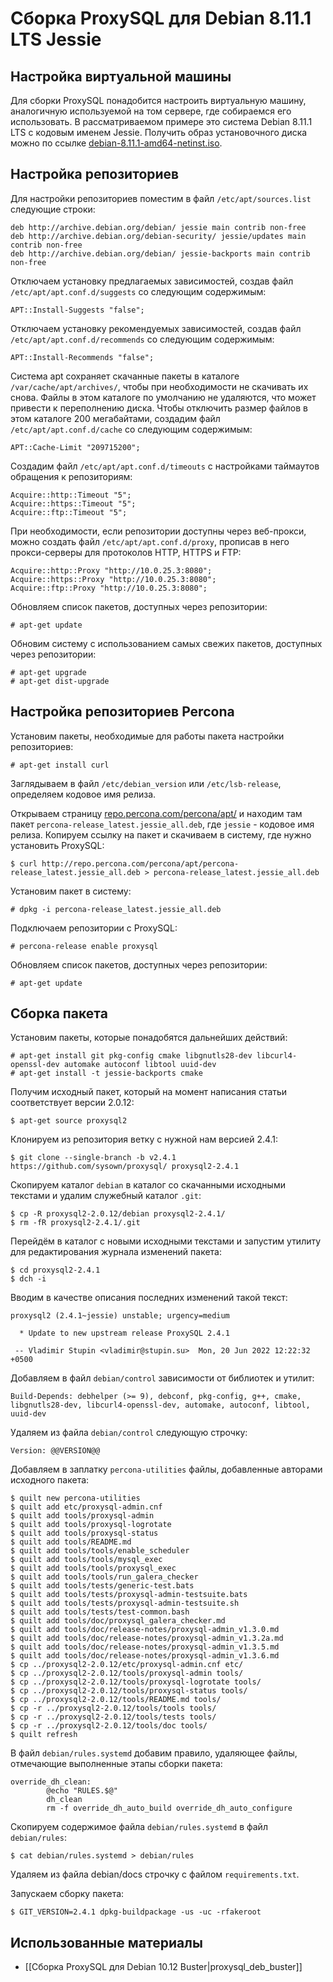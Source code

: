 Сборка ProxySQL для Debian 8.11.1 LTS Jessie
============================================

Настройка виртуальной машины
----------------------------

Для сборки ProxySQL понадобится настроить виртуальную машину, аналогичную используемой на том сервере, где собираемся его использовать. В рассматриваемом примере это система Debian 8.11.1 LTS с кодовым именем Jessie. Получить образ установочного диска можно по ссылке [debian-8.11.1-amd64-netinst.iso](http://cdimage.debian.org/cdimage/archive/8.11.1/amd64/iso-cd/debian-8.11.1-amd64-netinst.iso).

Настройка репозиториев
----------------------

Для настройки репозиториев поместим в файл `/etc/apt/sources.list` следующие строки:

    deb http://archive.debian.org/debian/ jessie main contrib non-free
    deb http://archive.debian.org/debian-security/ jessie/updates main contrib non-free
    deb http://archive.debian.org/debian/ jessie-backports main contrib non-free

Отключаем установку предлагаемых зависимостей, создав файл `/etc/apt/apt.conf.d/suggests` со следующим содержимым:

    APT::Install-Suggests "false";

Отключаем установку рекомендуемых зависимостей, создав файл `/etc/apt/apt.conf.d/recommends` со следующим содержимым:

    APT::Install-Recommends "false";

Система apt сохраняет скачанные пакеты в каталоге `/var/cache/apt/archives/`, чтобы при необходимости не скачивать их снова. Файлы в этом каталоге по умолчанию не удаляются, что может привести к переполнению диска. Чтобы отключить размер файлов в этом каталоге 200 мегабайтами, создадим файл `/etc/apt/apt.conf.d/cache` со следующим содержимым:

    APT::Cache-Limit "209715200";

Создадим файл `/etc/apt/apt.conf.d/timeouts` с настройками таймаутов обращения к репозиториям:

    Acquire::http::Timeout "5";
    Acquire::https::Timeout "5";
    Acquire::ftp::Timeout "5";

При необходимости, если репозитории доступны через веб-прокси, можно создать файл `/etc/apt/apt.conf.d/proxy`, прописав в него прокси-серверы для протоколов HTTP, HTTPS и FTP:

    Acquire::http::Proxy "http://10.0.25.3:8080";
    Acquire::https::Proxy "http://10.0.25.3:8080";
    Acquire::ftp::Proxy "http://10.0.25.3:8080";

Обновляем список пакетов, доступных через репозитории:

    # apt-get update

Обновим систему с использованием самых свежих пакетов, доступных через репозитории:

    # apt-get upgrade
    # apt-get dist-upgrade

Настройка репозиториев Percona
------------------------------

Установим пакеты, необходимые для работы пакета настройки репозиториев:

    # apt-get install curl

Заглядываем в файл `/etc/debian_version` или `/etc/lsb-release`, определяем кодовое имя релиза.

Открываем страницу [repo.percona.com/percona/apt/](http://repo.percona.com/percona/apt/) и находим там пакет `percona-release_latest.jessie_all.deb`, где `jessie` - кодовое имя релиза. Копируем ссылку на пакет и скачиваем в систему, где нужно установить ProxySQL:

    $ curl http://repo.percona.com/percona/apt/percona-release_latest.jessie_all.deb > percona-release_latest.jessie_all.deb

Установим пакет в систему:

    # dpkg -i percona-release_latest.jessie_all.deb

Подключаем репозитории с ProxySQL:

    # percona-release enable proxysql

Обновляем список пакетов, доступных через репозитории:

    # apt-get update

Сборка пакета
-------------

Установим пакеты, которые понадобятся дальнейших действий:

    # apt-get install git pkg-config cmake libgnutls28-dev libcurl4-openssl-dev automake autoconf libtool uuid-dev
    # apt-get install -t jessie-backports cmake

Получим исходный пакет, который на момент написания статьи соответствует версии 2.0.12:

    $ apt-get source proxysql2

Клонируем из репозитория ветку с нужной нам версией 2.4.1:

    $ git clone --single-branch -b v2.4.1 https://github.com/sysown/proxysql/ proxysql2-2.4.1

Скопируем каталог `debian` в каталог со скачанными исходными текстами и удалим служебный каталог `.git`:

    $ cp -R proxysql2-2.0.12/debian proxysql2-2.4.1/
    $ rm -fR proxysql2-2.4.1/.git

Перейдём в каталог с новыми исходными текстами и запустим утилиту для редактирования журнала изменений пакета:

    $ cd proxysql2-2.4.1
    $ dch -i

Вводим в качестве описания последних изменений такой текст:

    proxysql2 (2.4.1~jessie) unstable; urgency=medium
    
      * Update to new upstream release ProxySQL 2.4.1
    
     -- Vladimir Stupin <vladimir@stupin.su>  Mon, 20 Jun 2022 12:22:32 +0500

Добавляем в файл `debian/control` зависимости от библиотек и утилит:

    Build-Depends: debhelper (>= 9), debconf, pkg-config, g++, cmake, libgnutls28-dev, libcurl4-openssl-dev, automake, autoconf, libtool, uuid-dev

Удаляем из файла `debian/control` следующую строчку:

    Version: @@VERSION@@

Добавляем в заплатку `percona-utilities` файлы, добавленные авторами исходного пакета:

    $ quilt new percona-utilities
    $ quilt add etc/proxysql-admin.cnf
    $ quilt add tools/proxysql-admin
    $ quilt add tools/proxysql-logrotate
    $ quilt add tools/proxysql-status
    $ quilt add tools/README.md
    $ quilt add tools/tools/enable_scheduler
    $ quilt add tools/tools/mysql_exec
    $ quilt add tools/tools/proxysql_exec
    $ quilt add tools/tools/run_galera_checker
    $ quilt add tools/tests/generic-test.bats
    $ quilt add tools/tests/proxysql-admin-testsuite.bats
    $ quilt add tools/tests/proxysql-admin-testsuite.sh
    $ quilt add tools/tests/test-common.bash
    $ quilt add tools/doc/proxysql_galera_checker.md
    $ quilt add tools/doc/release-notes/proxysql-admin_v1.3.0.md
    $ quilt add tools/doc/release-notes/proxysql-admin_v1.3.2a.md
    $ quilt add tools/doc/release-notes/proxysql-admin_v1.3.5.md
    $ quilt add tools/doc/release-notes/proxysql-admin_v1.3.6.md
    $ cp ../proxysql2-2.0.12/etc/proxysql-admin.cnf etc/
    $ cp ../proxysql2-2.0.12/tools/proxysql-admin tools/
    $ cp ../proxysql2-2.0.12/tools/proxysql-logrotate tools/
    $ cp ../proxysql2-2.0.12/tools/proxysql-status tools/
    $ cp ../proxysql2-2.0.12/tools/README.md tools/
    $ cp -r ../proxysql2-2.0.12/tools/tools tools/
    $ cp -r ../proxysql2-2.0.12/tools/tests tools/
    $ cp -r ../proxysql2-2.0.12/tools/doc tools/
    $ quilt refresh

В файл `debian/rules.systemd` добавим правило, удаляющее файлы, отмечающие выполненные этапы сборки пакета:

    override_dh_clean:
            @echo "RULES.$@"
            dh_clean
            rm -f override_dh_auto_build override_dh_auto_configure

Скопируем содержимое файла `debian/rules.systemd` в файл `debian/rules`:

    $ cat debian/rules.systemd > debian/rules

Удаляем из файла debian/docs строчку с файлом `requirements.txt`.

Запускаем сборку пакета:

    $ GIT_VERSION=2.4.1 dpkg-buildpackage -us -uc -rfakeroot

Использованные материалы
------------------------

* [[Сборка ProxySQL для Debian 10.12 Buster|proxysql_deb_buster]]
